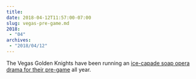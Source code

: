 ```yaml
---
title: 
date: 2018-04-12T11:57:00-07:00
slug: vegas-pre-game.md
2018:
 - "04"
archives:
 - "2018/04/12"
---
```

The Vegas Golden Knights have been running an [ice-capade soap opera drama for their pre-game][1] all year.

[1]: https://deadspin.com/this-is-what-playoff-hockey-in-vegas-looks-like-1825196421
